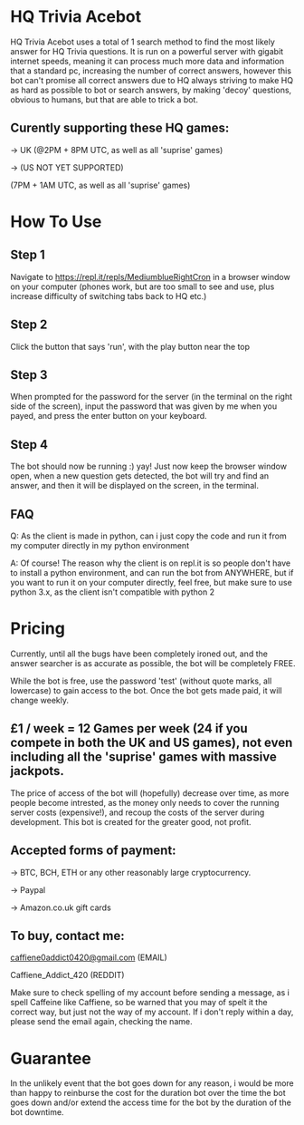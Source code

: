 # HQ Trivia Acebot

HQ Trivia Acebot uses a total of 1 search method to find the most likely answer for HQ Trivia questions.
It is run on a powerful server with gigabit internet speeds, meaning it can process much more data and information that a standard pc, increasing the number of correct answers, however this bot can't promise all correct answers due to HQ always striving to make HQ as hard as possible to bot or search answers, by making 'decoy' questions, obvious to humans, but that are able to trick a bot. 


Curently supporting these HQ games:
-
-> UK (@2PM + 8PM UTC, as well as all 'suprise' games)

-> (US NOT YET SUPPORTED)

(7PM + 1AM UTC, as well as all 'suprise' games)



# How To Use

Step 1
-
Navigate to https://repl.it/repls/MediumblueRightCron in a browser window on your computer (phones work, but are too small to see and use, plus increase difficulty of switching tabs back to HQ etc.)

Step 2
-
Click the button that says 'run', with the play button near the top

Step 3
-
When prompted for the password for the server (in the terminal on the right side of the screen), input the password that was given by me when you payed, and press the enter button on your keyboard.

Step 4
-
The bot should now be running :) yay! Just now keep the browser window open, when a new question gets detected, the bot will try and find an answer, and then it will be displayed on the screen, in the terminal.

FAQ
-
Q: As the client is made in python, can i just copy the code and run it from my computer directly in my python environment

A: Of course! The reason why the client is on repl.it is so people don't have to install a python environment, and can run the bot from ANYWHERE, but if you want to run it on your computer directly, feel free, but make sure to use python 3.x, as the client isn't compatible with python 2



# Pricing

Currently, until all the bugs have been completely ironed out, and the answer searcher is as accurate as possible, the bot will be completely FREE. 

While the bot is free, use the password 'test' (without quote marks, all lowercase) to gain access to the bot. Once the bot gets made paid, it will change weekly.

£1 / week = 12 Games per week (24 if you compete in both the UK and US games), not even including all the 'suprise' games with massive jackpots.
-
The price of access of the bot will (hopefully) decrease over time, as more people become intrested, as the money only needs to cover the running server costs (expensive!), and recoup the costs of the server during development. This bot is created for the greater good, not profit.


Accepted forms of payment:
-
-> BTC, BCH, ETH or any other reasonably large cryptocurrency.

-> Paypal

-> Amazon.co.uk gift cards

To buy, contact me:
-
caffiene0addict0420@gmail.com (EMAIL)

Caffiene_Addict_420 (REDDIT)

Make sure to check spelling of my account before sending a message, as i spell Caffeine like Caffiene, so be warned that you may of spelt it the correct way, but just not the way of my account. If i don't reply within a day, please send the email again, checking the name.

# Guarantee

In the unlikely event that the bot goes down for any reason, i would be more than happy to reinburse the cost for the duration bot over the time the bot goes down and/or extend the access time for the bot by the duration of the bot downtime.


